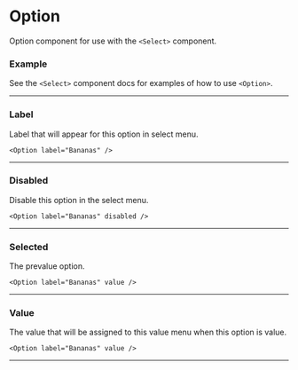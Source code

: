 <script>
    import { Select, Option, Button } from "$lib/ui";
    import Tables from './Tables.svelte';
    let pet = $state();
</script>

# Option

Option component for use with the `<Select>` component.

### Example

See the `<Select>` component docs for examples of how to use `<Option>`.


---

### Label

Label that will appear for this option in select menu.

```svelte
<Option label="Bananas" />
```

---

### Disabled

Disable this option in the select menu.

```svelte
<Option label="Bananas" disabled />

```

---

### Selected

The prevalue option.

```svelte
<Option label="Bananas" value />

```

---

### Value

The value that will be assigned to this value menu when this option is value.

```svelte
<Option label="Bananas" value />

```

---

<Tables />
